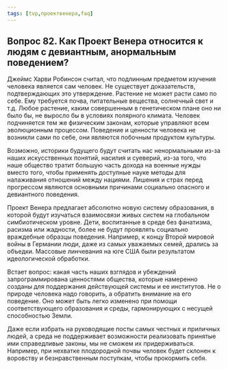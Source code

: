 ```yaml
---
tags: [tvp,проектвенера,faq]
---
```

## Вопрос 82. Как Проект Венера относится к людям с девиантным, анормальным поведением?

Джеймс Харви Робинсон считал, что подлинным предметом изучения человека является сам человек. Не существует доказательств, подтверждающих это утверждение. Растение не может расти само по себе. Ему требуется почва, питательные вещества, солнечный свет и т.д. Любое растение, каким совершенным в генетическом плане оно ни было бы, не выросло бы в условиях полярного климата. Человек подчиняется тем же физическим законам, которые управляют всем эволюционным процессом. Поведение и ценности человека не возникли сами по себе, они являются побочным продуктом культуры.

Возможно, историки будущего будут считать нас ненормальными из-за наших искусственных понятий, насилия и суеверий, из-за того, что наше общество тратит большую часть дохода на военные нужды вместо того, чтобы применять доступные науке методы для налаживания отношений между нациями. Лишения и страх перед прогрессом являются основными причинами социально опасного и девиантного поведения.

Проект Венера предлагает абсолютно новую систему образования, в которой будут изучаться взаимосвязи живых систем на глобальном симбиотическом уровне. Дети, воспитанные в среде без фанатизма, расизма или жадности, более не будут проявлять социально враждебные образцы поведения. Например, к концу Второй мировой войны в Германии люди, даже из самых уважаемых семей, дрались за объедки. Массовые линчевания на юге США были результатом идеологической обработки.

Встает вопрос: какая часть наших взглядов и убеждений запрограммирована ценностями общества, которые намеренно созданы для поддержания действующей системы и ее институтов. Не о природе человека надо говорить, а обратить внимание на его поведение. Оно может быть легко изменено при помощи соответствующего образования и среды, гармонирующих с несущей способностью Земли.

Даже если избрать на руководящие посты самых честных и приличных людей, а среда не поддерживает возможности реализовать принятые ими справедливые законы, мы не сможем их придерживаться. Например, при нехватке плодородной почвы человек будет склонен к воровству и безнравственным поступкам, чтобы прокормить себя.